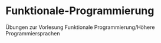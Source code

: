 # Funktionale-Programmierung
Übungen zur Vorlesung Funktionale Programmierung/Höhere Programmiersprachen
